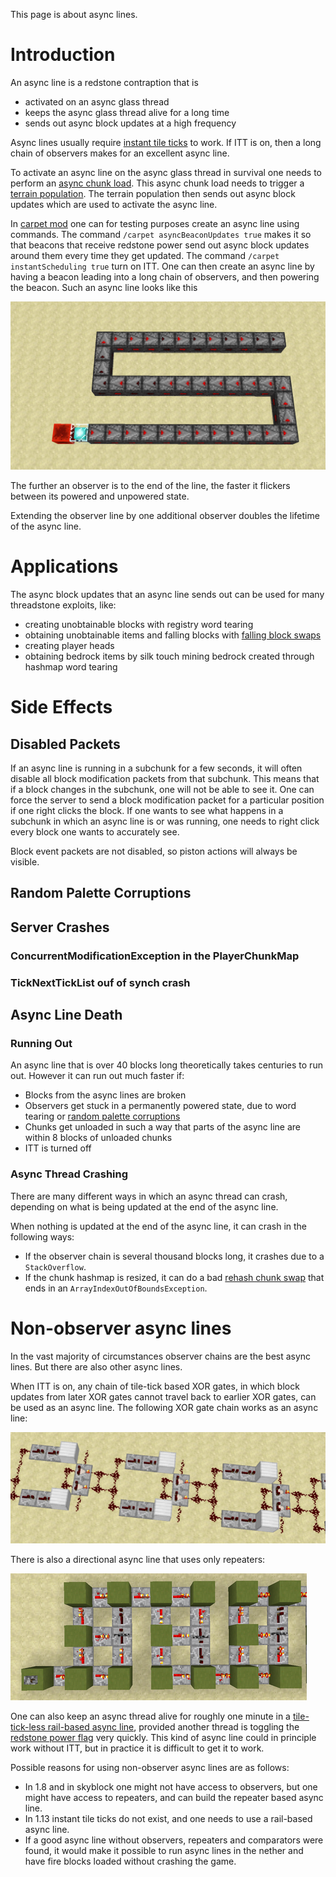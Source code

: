 This page is about async lines.

# Introduction

An async line is a redstone contraption that is
- activated on an async glass thread
- keeps the async glass thread alive for a long time
- sends out async block updates at a high frequency

Async lines usually require [instant tile ticks](global-flags.md#instant-tile-ticks) to work.
If ITT is on, then a long chain of observers makes for an excellent async line.

To activate an async line on the async glass thread in survival one needs to perform an [async chunk load](chunk/async-chunk-loading.md).
This async chunk load needs to trigger a [terrain population](chunk/population.md#glass-threads-causing-async-updates).
The terrain population then sends out async block updates which are used to activate the async line.

In [carpet mod](https://github.com/gnembon/carpetmod112/releases) one can for testing purposes create an async line using commands.
The command `/carpet asyncBeaconUpdates true` makes it so that beacons that receive redstone power send out async block updates around them every time they get updated.
The command `/carpet instantScheduling true` turn on ITT.
One can then create an async line by having a beacon leading into a long chain of observers, and then powering the beacon.
Such an async line looks like this

![async line](../images/CarpetAsyncLine.png)

The further an observer is to the end of the line, the faster it flickers between its powered and unpowered state.

Extending the observer line by one additional observer doubles the lifetime of the async line.

# Applications

The async block updates that an async line sends out can be used for many threadstone exploits, like:

- creating unobtainable blocks with registry word tearing
- obtaining unobtainable items and falling blocks with [falling block swaps](../falling-block/falling-block-swaps.md)
- creating player heads
- obtaining bedrock items by silk touch mining bedrock created through hashmap word tearing

# Side Effects

## Disabled Packets

If an async line is running in a subchunk for a few seconds, it will often disable all block modification packets from that subchunk.
This means that if a block changes in the subchunk, one will not be able to see it.
One can force the server to send a block modification packet for a particular position if one right clicks the block.
If one wants to see what happens in a subchunk in which an async line is or was running, one needs to right click every block one wants to accurately see.

Block event packets are not disabled, so piston actions will always be visible.

## Random Palette Corruptions

## Server Crashes

### ConcurrentModificationException in the PlayerChunkMap

### TickNextTickList ouf of synch crash

## Async Line Death

### Running Out

An async line that is over 40 blocks long theoretically takes centuries to run out.
However it can run out much faster if:
- Blocks from the async lines are broken
- Observers get stuck in a permanently powered state, due to word tearing or [random palette corruptions](#random-palette-corruptions)
- Chunks get unloaded in such a way that parts of the async line are within 8 blocks of unloaded chunks
- ITT is turned off


### Async Thread Crashing

There are many different ways in which an async thread can crash, depending on what is being updated at the end of the async line.

When nothing is updated at the end of the async line, it can crash in the following ways:
- If the observer chain is several thousand blocks long, it crashes due to a `StackOverflow`.
- If the chunk hashmap is resized, it can do a bad [rehash chunk swap](chunk/async-chunk-loading.md#rehash-chunk-swap) that ends in an `ArrayIndexOutOfBoundsException`.




# Non-observer async lines
In the vast majority of circumstances observer chains are the best async lines.
But there are also other async lines.

When ITT is on, any chain of tile-tick based XOR gates, in which block updates from later XOR gates cannot travel back to earlier XOR gates, can be used as an async line.
The following XOR gate chain works as an async line:

![XOR Gates](../images/XORChain.PNG)

There is also a directional async line that uses only repeaters:

![Repeater Chain](../images/RepeaterAsyncLine.PNG)

One can also keep an async thread alive for roughly one minute in a [tile-tick-less rail-based async line](https://www.youtube.com/watch?v=uVfT5w8RSyQ&list=PL8r-bvM9ltXNkjl7IhGQAHygIPfy2niuC&index=50), 
provided another thread is toggling the [redstone power flag](global-flags.md#redstone-power-flag) very quickly. This kind of async line could in principle work without ITT, but in practice it is difficult to get it to work.

Possible reasons for using non-observer async lines are as follows:

- In 1.8 and in skyblock one might not have access to observers, but one might have access to repeaters, and can build the repeater based async line.
- In 1.13 instant tile ticks do not exist, and one needs to use a rail-based async line.
- If a good async line without observers, repeaters and comparators were found, it would make it possible to run async lines in the nether and have fire blocks loaded without crashing the game.

